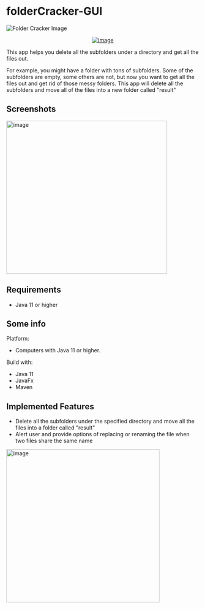 # folderCracker-GUI

![Folder Cracker Image](https://user-images.githubusercontent.com/36402030/142334220-e5ad0937-51a0-4ea4-8241-58c520ef1a87.png)
<a href="https://github.com/t41372/folderCracker-GUI/releases/download/v1.0/folderCracker-GUI-1.0.jar">
  <p align="center">
    <img src="https://img.shields.io/github/downloads/t41372/folderCracker-GUI/v1.0/total" alt="image" postition="center"/>
  </p>
</a>
This app helps you delete all the subfolders under a directory and get all the files out.

For example, you might have a folder with tons of subfolders. Some of the subfolders are empty, some others are not, but now you want to get all the files out and get rid of those messy folders. This app will delete all the subfolders and move all of the files into a new folder called "result"

## Screenshots
<img src="https://user-images.githubusercontent.com/36402030/142334782-4c4530eb-1eb6-4643-9476-f1f1168a8c6c.png" alt="image" width="420" height="400" />

## Requirements
- Java 11 or higher


## Some info
Platform:
- Computers with Java 11 or higher.

Build with:
- Java 11
- JavaFx
- Maven

## Implemented Features
- Delete all the subfolders under the specified directory and move all the files into a folder called "result"
- Alert user and provide options of replacing or renaming the file when two files share the same name
<img src="https://user-images.githubusercontent.com/36402030/142335441-6a00d054-d680-47be-8785-6cdf7494263e.png" alt="image" width="400" height="400" />
